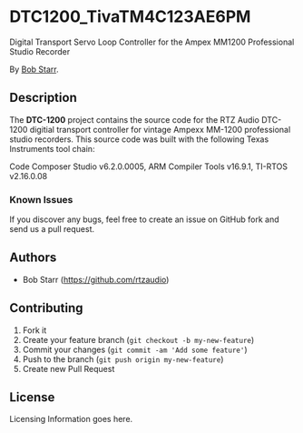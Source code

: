 # DTC1200_TivaTM4C123AE6PM
Digital Transport Servo Loop Controller for the Ampex MM1200 Professional Studio Recorder

By [Bob Starr](http://www.rtzaudio.com).

## Description
The **DTC-1200** project contains the source code for the RTZ Audio DTC-1200 
digitial transport controller for vintage Ampexx MM-1200 professional studio
recorders. This source code was built with the following Texas Instruments
tool chain:

Code Composer Studio v6.2.0.0005, ARM Compiler Tools v16.9.1, TI-RTOS v2.16.0.08 


### Known Issues

If you discover any bugs, feel free to create an issue on GitHub fork and
send us a pull request.


## Authors

* Bob Starr (https://github.com/rtzaudio)


## Contributing

1. Fork it
2. Create your feature branch (`git checkout -b my-new-feature`)
3. Commit your changes (`git commit -am 'Add some feature'`)
4. Push to the branch (`git push origin my-new-feature`)
5. Create new Pull Request


## License

Licensing Information goes here.
 
